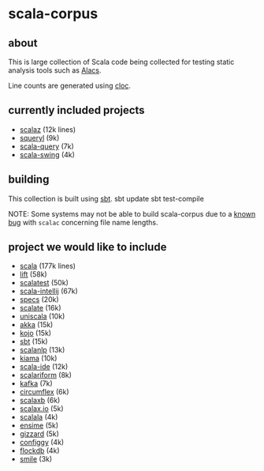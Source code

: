 # scala-corpus #
## about ##
This is large collection of Scala code being collected for testing static analysis tools such as [Alacs](https://github.com/alacscala/alacs).

Line counts are generated using [cloc](http://cloc.sourceforge.net/).

## currently included projects ##
* [scalaz](https://github.com/scalaz/scalaz) (12k lines)
* [squeryl](https://github.com/max-l/Squeryl)  (9k)
* [scala-query](https://github.com/szeiger/scala-query) (7k)
* [scala-swing](https://github.com/ingoem/scala-swing) (4k)

## building  ##
This collection is built using [sbt](http://code.google.com/p/simple-build-tool/).
    sbt update
    sbt test-compile

NOTE: Some systems may not be able to build scala-corpus due to a [known bug](http://lampsvn.epfl.ch/trac/scala/ticket/3623) with `scalac` concerning file name lengths.

## project we would like to include ##
* [scala](https://github.com/scala/scala) (177k lines)
* [lift](https://github.com/lift/lift) (58k)
* [scalatest](http://www.scalatest.org/download) (50k)
* [scala-intellij](http://git.jetbrains.org/?p=idea/scala-plugin.git) (67k)
* [specs](http://code.google.com/p/specs/source/checkout) (20k)
* [scalate](https://github.com/scalate/scalate) (16k)
* [uniscala](http://uniscala.net/mvn/source-repository.html) (10k)
* [akka](https://github.com/jboner/akka) (15k)
* [kojo](http://code.google.com/p/kojo/source/checkout) (15k)
* [sbt](http://code.google.com/p/simple-build-tool/source/checkout) (15k)
* [scalanlp](https://github.com/dlwh/scalanlp-core) (13k)
* [kiama](http://code.google.com/p/kiama/source/checkout) (10k)
* [scala-ide](http://www.assembla.com/wiki/show/scala-ide/Source_Code) (12k)
* [scalariform](https://github.com/mdr/scalariform) (8k)
* [kafka](https://github.com/kafka-dev/kafka) (7k)
* [circumflex](https://github.com/inca/circumflex) (6k)
* [scalaxb](https://github.com/eed3si9n/scalaxb) (6k)
* [scalax.io](https://github.com/eengbrec/Scalax.IO) (5k)
* [scalala](http://code.google.com/p/scalala/source/checkout) (4k)
* [ensime](https://github.com/aemoncannon/ensime) (5k)
* [gizzard](https://github.com/twitter/gizzard) (5k)
* [configgy](https://github.com/robey/configgy) (4k)
* [flockdb](https://github.com/twitter/flockdb) (4k)
* [smile](https://github.com/robey/smile) (3k)
